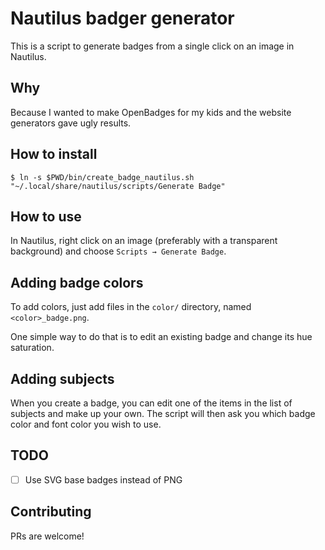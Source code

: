Nautilus badger generator
=========================

This is a script to generate badges from a single click on an image in Nautilus.

## Why

Because I wanted to make OpenBadges for my kids and the website generators gave ugly results.

## How to install

```shell
$ ln -s $PWD/bin/create_badge_nautilus.sh "~/.local/share/nautilus/scripts/Generate Badge"
```

## How to use

In Nautilus, right click on an image (preferably with a transparent background) and choose `Scripts → Generate Badge`.

## Adding badge colors

To add colors, just add files in the `color/` directory, named `<color>_badge.png`.

One simple way to do that is to edit an existing badge and change its hue saturation.

## Adding subjects

When you create a badge, you can edit one of the items in the list of subjects and make up your own.
The script will then ask you which badge color and font color you wish to use.

## TODO

- [ ] Use SVG base badges instead of PNG

## Contributing

PRs are welcome!
